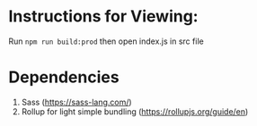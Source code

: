 # Instructions for Viewing:
Run `npm run build:prod` then open index.js in src file

# Dependencies
1. Sass (https://sass-lang.com/)
2. Rollup for light simple bundling (https://rollupjs.org/guide/en)

